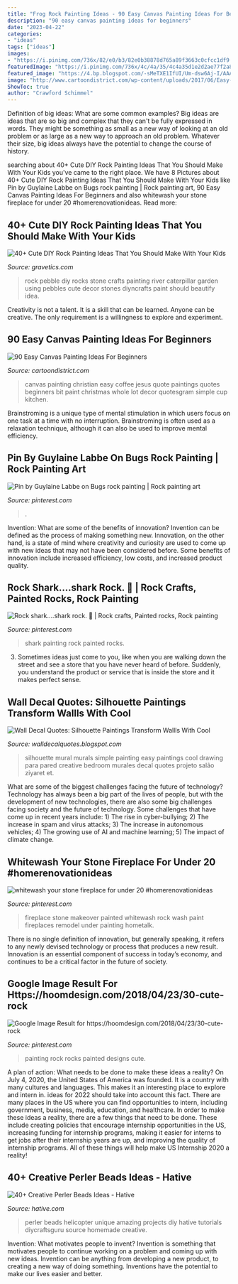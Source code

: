 ```yaml
---
title: "Frog Rock Painting Ideas - 90 Easy Canvas Painting Ideas For Beginners"
description: "90 easy canvas painting ideas for beginners"
date: "2023-04-22"
categories:
- "ideas"
tags: ["ideas"]
images:
- "https://i.pinimg.com/736x/82/e0/b3/82e0b38878d765a89f3663c0cfcc1df9.jpg"
featuredImage: "https://i.pinimg.com/736x/4c/4a/35/4c4a35d1e2d2ae77f2a8948dfa9716f3.jpg"
featured_image: "https://4.bp.blogspot.com/-sMeTXE1IfUI/Um-dsw6Aj-I/AAAAAAAAECk/PFuzivWzP4c/s640/Silhouette-painitning.jpg"
image: "http://www.cartoondistrict.com/wp-content/uploads/2017/06/Easy-Canvas-Painting-Ideas-For-Beginners18-1.jpg"
ShowToc: true
author: "Crawford Schimmel"
---
```



Definition of big ideas: What are some common examples?
Big ideas are ideas that are so big and complex that they can't be fully expressed in words. They might be something as small as a new way of looking at an old problem or as large as a new way to approach an old problem. Whatever their size, big ideas always have the potential to change the course of history.

	

		
searching about 40+ Cute DIY Rock Painting Ideas That You Should Make With Your Kids you've came to the right place. We have 8 Pictures about 40+ Cute DIY Rock Painting Ideas That You Should Make With Your Kids like Pin by Guylaine Labbe on Bugs rock painting | Rock painting art, 90 Easy Canvas Painting Ideas For Beginners and also whitewash your stone fireplace for under 20 #homerenovationideas. Read more:
		
    
## 40+ Cute DIY Rock Painting Ideas That You Should Make With Your Kids

<img loading=lazy src="https://www.gravetics.com/wp-content/uploads/2017/08/Rock-Caterpillar.jpg" onerror="this.onerror=null;this.src='https://tse3.mm.bing.net/th?id=OIP.qngsfwwdRc187osY3WiS_gHaNo&amp;pid=15.1';" alt="40+ Cute DIY Rock Painting Ideas That You Should Make With Your Kids">

_Source: gravetics.com_

>rock pebble diy rocks stone crafts painting river caterpillar garden using pebbles cute decor stones diyncrafts paint should beautify idea. 

	

Creativity is not a talent. It is a skill that can be learned. Anyone can be creative. The only requirement is a willingness to explore and experiment.

    
## 90 Easy Canvas Painting Ideas For Beginners

<img loading=lazy src="http://www.cartoondistrict.com/wp-content/uploads/2017/06/Easy-Canvas-Painting-Ideas-For-Beginners18-1.jpg" onerror="this.onerror=null;this.src='https://tse4.mm.bing.net/th?id=OIP.Yiii7_mrYuz84EwP6aw7jwHaJ4&amp;pid=15.1';" alt="90 Easy Canvas Painting Ideas For Beginners">

_Source: cartoondistrict.com_

>canvas painting christian easy coffee jesus quote paintings quotes beginners bit paint christmas whole lot decor quotesgram simple cup kitchen. 

	

Brainstroming is a unique type of mental stimulation in which users focus on one task at a time with no interruption. Brainstroming is often used as a relaxation technique, although it can also be used to improve mental efficiency.

    
## Pin By Guylaine Labbe On Bugs Rock Painting | Rock Painting Art

<img loading=lazy src="https://i.pinimg.com/736x/82/e0/b3/82e0b38878d765a89f3663c0cfcc1df9.jpg" onerror="this.onerror=null;this.src='https://tse3.mm.bing.net/th?id=OIP.Tqx7ixpxAR04chTsAJnT9AHaJ3&amp;pid=15.1';" alt="Pin by Guylaine Labbe on Bugs rock painting | Rock painting art">

_Source: pinterest.com_

>. 

	

Invention: What are some of the benefits of innovation?
Invention can be defined as the process of making something new. Innovation, on the other hand, is a state of mind where creativity and curiosity are used to come up with new ideas that may not have been considered before. Some benefits of innovation include increased efficiency, low costs, and increased product quality.

    
## Rock Shark....shark Rock. 🎸 | Rock Crafts, Painted Rocks, Rock Painting

<img loading=lazy src="https://i.pinimg.com/736x/35/2a/11/352a1179cffc1ca82562247f05729bf2.jpg" onerror="this.onerror=null;this.src='https://tse4.mm.bing.net/th?id=OIP.l0oefKpEjGjCwuw9BaZ-iQHaJ4&amp;pid=15.1';" alt="Rock shark....shark rock. 🎸 | Rock crafts, Painted rocks, Rock painting">

_Source: pinterest.com_

>shark painting rock painted rocks. 

	

3. Sometimes ideas just come to you, like when you are walking down the street and see a store that you have never heard of before. Suddenly, you understand the product or service that is inside the store and it makes perfect sense.

    
## Wall Decal Quotes: Silhouette Paintings Transform Wallls With Cool

<img loading=lazy src="https://4.bp.blogspot.com/-sMeTXE1IfUI/Um-dsw6Aj-I/AAAAAAAAECk/PFuzivWzP4c/s640/Silhouette-painitning.jpg" onerror="this.onerror=null;this.src='https://tse1.mm.bing.net/th?id=OIP.OffD6IpMb5Mv2dBZVB8TYAHaFj&amp;pid=15.1';" alt="Wall Decal Quotes: Silhouette Paintings Transform Wallls With Cool">

_Source: walldecalquotes.blogspot.com_

>silhouette mural murals simple painting easy paintings cool drawing para pared creative bedroom murales decal quotes projeto salão ziyaret et. 

	

What are some of the biggest challenges facing the future of technology?
Technology has always been a big part of the lives of people, but with the development of new technologies, there are also some big challenges facing society and the future of technology. Some challenges that have come up in recent years include: 1) The rise in cyber-bullying; 2) The increase in spam and virus attacks; 3) The increase in autonomous vehicles; 4) The growing use of AI and machine learning; 5) The impact of climate change.

    
## Whitewash Your Stone Fireplace For Under 20 #homerenovationideas

<img loading=lazy src="https://i.pinimg.com/736x/21/9a/a9/219aa95c70e009c4ac2ea68bc3890556.jpg" onerror="this.onerror=null;this.src='https://tse1.mm.bing.net/th?id=OIP.-QPuXUDqLtNcQScJZPgSHgAAAA&amp;pid=15.1';" alt="whitewash your stone fireplace for under 20 #homerenovationideas">

_Source: pinterest.com_

>fireplace stone makeover painted whitewash rock wash paint fireplaces remodel under painting hometalk. 

	

There is no single definition of innovation, but generally speaking, it refers to any newly devised technology or process that produces a new result. Innovation is an essential component of success in today’s economy, and continues to be a critical factor in the future of society.

    
## Google Image Result For Https://hoomdesign.com/2018/04/23/30-cute-rock

<img loading=lazy src="https://i.pinimg.com/736x/4c/4a/35/4c4a35d1e2d2ae77f2a8948dfa9716f3.jpg" onerror="this.onerror=null;this.src='https://tse1.mm.bing.net/th?id=OIP.Y1u-Ht1fJ925vw0rYyRSMAHaJ3&amp;pid=15.1';" alt="Google Image Result for https://hoomdesign.com/2018/04/23/30-cute-rock">

_Source: pinterest.com_

>painting rock rocks painted designs cute. 

	

A plan of action: What needs to be done to make these ideas a reality?
On July 4, 2020, the United States of America was founded. It is a country with many cultures and languages. This makes it an interesting place to explore and intern in. ideas for 2022 should take into account this fact. There are many places in the US where you can find opportunities to intern, including government, business, media, education, and healthcare. 
In order to make these ideas a reality, there are a few things that need to be done. These include creating policies that encourage internship opportunities in the US, increasing funding for internship programs, making it easier for interns to get jobs after their internship years are up, and improving the quality of internship programs. All of these things will help make US Internship 2020 a reality!

    
## 40+ Creative Perler Beads Ideas - Hative

<img loading=lazy src="https://hative.com/wp-content/uploads/2014/04/perler-beads-ideas/35-homemade-helicopter.jpg" onerror="this.onerror=null;this.src='https://tse3.mm.bing.net/th?id=OIP.5iX56gRnguWhwgs0anGFAQHaEp&amp;pid=15.1';" alt="40+ Creative Perler Beads Ideas - Hative">

_Source: hative.com_

>perler beads helicopter unique amazing projects diy hative tutorials diycraftsguru source homemade creative. 

	

Invention: What motivates people to invent?
Invention is something that motivates people to continue working on a problem and coming up with new ideas. Invention can be anything from developing a new product, to creating a new way of doing something. Inventions have the potential to make our lives easier and better.

